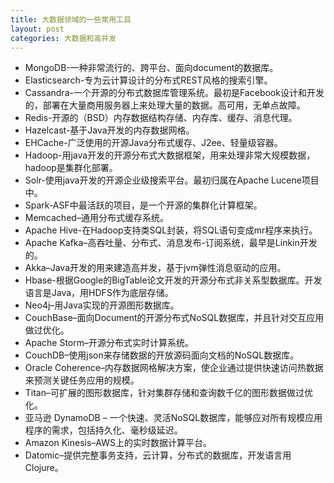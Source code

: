 ```yaml
---
title: 大数据领域的一些常用工具
layout: post
categories: 大数据和高并发
---
```


* MongoDB-一种非常流行的、跨平台、面向document的数据库。
* Elasticsearch-专为云计算设计的分布式REST风格的搜索引擎。
* Cassandra-一个开源的分布式数据库管理系统。最初是Facebook设计和开发的，部署在大量商用服务器上来处理大量的数据。高可用，无单点故障。
* Redis-开源的（BSD）内存数据结构存储、内存库、缓存、消息代理。
* Hazelcast-基于Java开发的内存数据网格。
* EHCache-广泛使用的开源Java分布式缓存、J2ee、轻量级容器。
* Hadoop-用java开发的开源分布式大数据框架，用来处理非常大规模数据，hadoop是集群化部署。
* Solr-使用java开发的开源企业级搜索平台。最初归属在Apache Lucene项目中。
* Spark-ASF中最活跃的项目，是一个开源的集群化计算框架。
* Memcached–通用分布式缓存系统。
* Apache Hive-在Hadoop支持类SQL封装，将SQL语句变成mr程序来执行。
* Apache Kafka–高吞吐量、分布式、消息发布-订阅系统，最早是Linkin开发的。
* Akka–Java开发的用来建造高并发，基于jvm弹性消息驱动的应用。
* Hbase-根据Google的BigTable论文开发的开源分布式非关系型数据库。开发语言是Java，用HDFS作为底层存储。
* Neo4j–用Java实现的开源图形数据库。
* CouchBase–面向Document的开源分布式NoSQL数据库，并且针对交互应用做过优化。
* Apache Storm–开源分布式实时计算系统。
* CouchDB–使用json来存储数据的开放源码面向文档的NoSQL数据库。
* Oracle Coherence–内存数据网格解决方案，使企业通过提供快速访问热数据来预测关键任务应用的规模。
* Titan–可扩展的图形数据库，针对集群存储和查询数千亿的图形数据做过优化。
* 亚马逊 DynamoDB – 一个快速、灵活NoSQL数据库，能够应对所有规模应用程序的需求，包括持久化、毫秒级延迟。
* Amazon Kinesis–AWS上的实时数据计算平台。
* Datomic–提供完整事务支持，云计算，分布式的数据库，开发语言用Clojure。